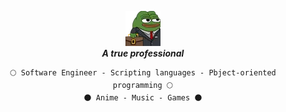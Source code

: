 <p align="center">
  <a href="https://www.youtube.com/@awwlie/">
    <img aling="center" src="https://github.com/awwliedacoder/awwliedacoder/blob/main/9605-pepe-business.png?raw=true"></a> <b><br><i>A true professional</i></b> 
  <br> 

<div align="center">
  
  ``````
  🌕 Software Engineer - Scripting languages - Pbject-oriented programming 🌕
  🌑 Anime - Music - Games 🌑
  ``````

</div>

